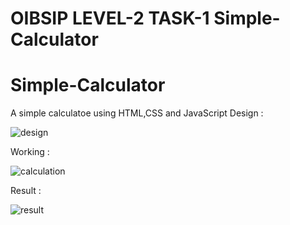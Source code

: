 # OIBSIP LEVEL-2 TASK-1 Simple-Calculator
# Simple-Calculator
A simple calculatoe using HTML,CSS and JavaScript
Design :

![design](https://user-images.githubusercontent.com/110220505/236860293-7158f017-ad17-445b-a189-2781ae3d284e.png)

Working :

![calculation](https://user-images.githubusercontent.com/110220505/236860357-2ff0406c-2c58-4e7f-a22f-77d5dc95dcc7.png)

Result :

![result](https://user-images.githubusercontent.com/110220505/236860397-19051882-2c85-456f-bf15-a9630858742e.png)

